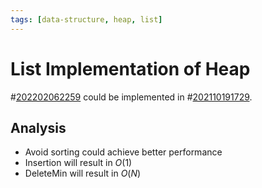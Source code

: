 ```yaml
---
tags: [data-structure, heap, list]
---
```


# List Implementation of Heap

#[202202062259](202202062259.md) could be implemented in #[202110191729](202110191729.md).

## Analysis

- Avoid sorting could achieve better performance
- Insertion will result in $O(1)$
- DeleteMin will result in $O(N)$
